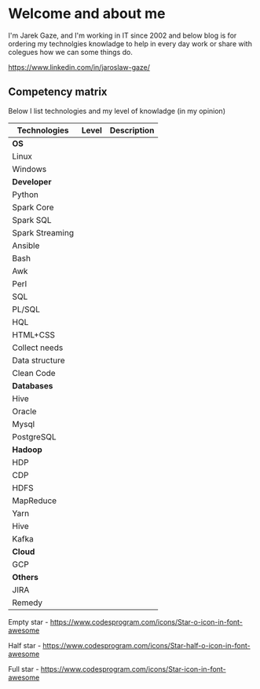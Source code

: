 # Welcome and about me

I'm Jarek Gaze, and I'm working in IT since 2002 and below blog is for ordering my technolgies knowladge to help in every day work or share with colegues how we can some things do. 

https://www.linkedin.com/in/jaroslaw-gaze/


## Competency matrix 
Below I list technologies and my level of knowladge (in my opinion)


| Technologies | Level | Description
| --- | --- | --- |
| **OS** | | |
|Linux|<i class="fa fa-star" style="font-size:12px"></i><i class="fa fa-star" style="font-size:12px"></i><i class="fa fa-star" style="font-size:12px"></i><i class="fa fa-star-half-o" style="font-size:12px"></i><i class="fa fa-star-o" style="font-size:12px"></i>||
|Windows|<i class="fa fa-star" style="font-size:12px"></i><i class="fa fa-star" style="font-size:12px"></i><i class="fa fa-star" style="font-size:12px"></i><i class="fa fa-star-o" style="font-size:12px"></i><i class="fa fa-star-o" style="font-size:12px"></i>||
|**Developer**|||
|Python|<i class="fa fa-star" style="font-size:12px"></i><i class="fa fa-star" style="font-size:12px"></i><i class="fa fa-star" style="font-size:12px"></i><i class="fa fa-star-half-o fa-spin" style="font-size:12px"></i><i class="fa fa-star-o" style="font-size:12px"></i>||
|Spark Core|<i class="fa fa-star" style="font-size:12px"></i><i class="fa fa-star" style="font-size:12px"></i><i class="fa fa-star-half-o fa-spin" style="font-size:12px"></i><i class="fa fa-star-o" style="font-size:12px"><i class="fa fa-star-o" style="font-size:12px"></i></i>||
|Spark SQL|<i class="fa fa-star" style="font-size:12px"></i><i class="fa fa-star" style="font-size:12px"></i><i class="fa fa-star-half-o fa-spin" style="font-size:12px"></i><i class="fa fa-star-o" style="font-size:12px"></i><i class="fa fa-star-o" style="font-size:12px"></i>|||
|Spark Streaming|<i class="fa fa-star-o" style="font-size:12px"></i><i class="fa fa-star-o" style="font-size:12px"></i><i class="fa fa-star-o" style="font-size:12px"></i><i class="fa fa-star-o" style="font-size:12px"></i><i class="fa fa-star-o" style="font-size:12px"></i>|||
|Ansible|<i class="fa fa-star" style="font-size:12px"></i><i class="fa fa-star" style="font-size:12px"></i><i class="fa fa-star" style="font-size:12px"></i><i class="fa fa-star-half-o fa-spin" style="font-size:12px"></i><i class="fa fa-star-o" style="font-size:12px"></i>||
|Bash|<i class="fa fa-star" style="font-size:12px"></i><i class="fa fa-star" style="font-size:12px"></i><i class="fa fa-star" style="font-size:12px"></i><i class="fa fa-star" style="font-size:12px"></i><i class="fa fa-star" style="font-size:12px"></i>||
|Awk|<i class="fa fa-star" style="font-size:12px"></i><i class="fa fa-star" style="font-size:12px"></i><i class="fa fa-star" style="font-size:12px"></i><i class="fa fa-star" style="font-size:12px"></i><i class="fa fa-star" style="font-size:12px"></i>||
|Perl|<i class="fa fa-star" style="font-size:12px"></i><i class="fa fa-star" style="font-size:12px"></i><i class="fa fa-star" style="font-size:12px"></i><i class="fa fa-star-half-o" style="font-size:12px"></i><i class="fa fa-star-o" style="font-size:12px"></i>||
|SQL|<i class="fa fa-star" style="font-size:12px"></i><i class="fa fa-star" style="font-size:12px"></i><i class="fa fa-star" style="font-size:12px"></i><i class="fa fa-star" style="font-size:12px"></i><i class="fa fa-star" style="font-size:12px"></i>|||
|PL/SQL|<i class="fa fa-star" style="font-size:12px"></i><i class="fa fa-star" style="font-size:12px"></i><i class="fa fa-star" style="font-size:12px"></i><i class="fa fa-star" style="font-size:12px"></i><i class="fa fa-star" style="font-size:12px"></i>|||
|HQL|<i class="fa fa-star" style="font-size:12px"></i><i class="fa fa-star" style="font-size:12px"></i><i class="fa fa-star" style="font-size:12px"></i><i class="fa fa-star-half-o fa-spin" style="font-size:12px"></i><i class="fa fa-star-o" style="font-size:12px"></i>||
|HTML+CSS|<i class="fa fa-star" style="font-size:12px"></i><i class="fa fa-star" style="font-size:12px"></i><i class="fa fa-star" style="font-size:12px"></i><i class="fa fa-star" style="font-size:12px"></i><i class="fa fa-star-o" style="font-size:12px"></i>||
|Collect needs|<i class="fa fa-star" style="font-size:12px"></i><i class="fa fa-star" style="font-size:12px"></i><i class="fa fa-star" style="font-size:12px"></i><i class="fa fa-star-half-o" style="font-size:12px"></i><i class="fa fa-star-o" style="font-size:12px"></i>|||
|Data structure|<i class="fa fa-star-o" style="font-size:12px"></i><i class="fa fa-star-o" style="font-size:12px"></i><i class="fa fa-star-o" style="font-size:12px"></i><i class="fa fa-star-o" style="font-size:12px"></i><i class="fa fa-star-o" style="font-size:12px"></i>|||
|Clean Code|<i class="fa fa-star-o" style="font-size:12px"></i><i class="fa fa-star-o" style="font-size:12px"></i><i class="fa fa-star-o" style="font-size:12px"></i><i class="fa fa-star-o" style="font-size:12px"></i><i class="fa fa-star-o" style="font-size:12px"></i>|||
|**Databases**|||
|Hive|<i class="fa fa-star" style="font-size:12px"></i><i class="fa fa-star" style="font-size:12px"></i><i class="fa fa-star" style="font-size:12px"></i><i class="fa fa-star-o" style="font-size:12px"></i><i class="fa fa-star-o" style="font-size:12px"></i>||
|Oracle|<i class="fa fa-star" style="font-size:12px"></i><i class="fa fa-star" style="font-size:12px"></i><i class="fa fa-star" style="font-size:12px"></i><i class="fa fa-star-o" style="font-size:12px"></i><i class="fa fa-star-o" style="font-size:12px"></i>||
|Mysql|<i class="fa fa-star" style="font-size:12px"></i><i class="fa fa-star" style="font-size:12px"></i><i class="fa fa-star" style="font-size:12px"></i><i class="fa fa-star" style="font-size:12px"></i><i class="fa fa-star-o" style="font-size:12px"></i>||
|PostgreSQL|<i class="fa fa-star" style="font-size:12px"></i><i class="fa fa-star" style="font-size:12px"></i><i class="fa fa-star-o" style="font-size:12px"></i><i class="fa fa-star-o" style="font-size:12px"></i><i class="fa fa-star-o" style="font-size:12px"></i>||
|**Hadoop**|||
|HDP|<i class="fa fa-star" style="font-size:12px"></i><i class="fa fa-star" style="font-size:12px"></i><i class="fa fa-star" style="font-size:12px"></i><i class="fa fa-star" style="font-size:12px"></i><i class="fa fa-star-o" style="font-size:12px"></i>||
|CDP|<i class="fa fa-star" style="font-size:12px"></i><i class="fa fa-star" style="font-size:12px"></i><i class="fa fa-star-o" style="font-size:12px"></i><i class="fa fa-star-o" style="font-size:12px"></i><i class="fa fa-star-o" style="font-size:12px"></i>||
|HDFS|<i class="fa fa-star" style="font-size:12px"></i><i class="fa fa-star" style="font-size:12px"></i><i class="fa fa-star" style="font-size:12px"></i><i class="fa fa-star-o" style="font-size:12px"></i><i class="fa fa-star-o" style="font-size:12px"></i>||
|MapReduce|<i class="fa fa-star" style="font-size:12px"></i><i class="fa fa-star" style="font-size:12px"></i><i class="fa fa-star-o" style="font-size:12px"></i><i class="fa fa-star-o" style="font-size:12px"></i><i class="fa fa-star-o" style="font-size:12px"></i>||
|Yarn|<i class="fa fa-star" style="font-size:12px"></i><i class="fa fa-star" style="font-size:12px"></i><i class="fa fa-star" style="font-size:12px"></i><i class="fa fa-star-o" style="font-size:12px"></i><i class="fa fa-star-o" style="font-size:12px"></i>||
|Hive|<i class="fa fa-star" style="font-size:12px"></i><i class="fa fa-star" style="font-size:12px"></i><i class="fa fa-star" style="font-size:12px"></i><i class="fa fa-star-half-o fa-spin" style="font-size:12px"></i><i class="fa fa-star-o" style="font-size:12px"></i>||
|Kafka|<i class="fa fa-star" style="font-size:12px"></i><i class="fa fa-star-half-o fa-spin" style="font-size:12px"></i><i class="fa fa-star-o" style="font-size:12px"></i><i class="fa fa-star-o" style="font-size:12px"></i><i class="fa fa-star-o" style="font-size:12px"></i>||
|**Cloud**|||
|GCP|<i class="fa fa-star" style="font-size:12px"></i><i class="fa fa-star-o" style="font-size:12px"></i><i class="fa fa-star-o" style="font-size:12px"></i><i class="fa fa-star-o" style="font-size:12px"></i><i class="fa fa-star-o" style="font-size:12px"></i>|||
|**Others**|||
|JIRA|<i class="fa fa-star" style="font-size:12px"></i><i class="fa fa-star" style="font-size:12px"></i><i class="fa fa-star" style="font-size:12px"></i><i class="fa fa-star" style="font-size:12px"></i><i class="fa fa-star-o" style="font-size:12px"></i>|||
|Remedy|<i class="fa fa-star" style="font-size:12px"></i><i class="fa fa-star" style="font-size:12px"></i><i class="fa fa-star" style="font-size:12px"></i><i class="fa fa-star-o" style="font-size:12px"></i><i class="fa fa-star-o" style="font-size:12px"></i>|||


Empty star - https://www.codesprogram.com/icons/Star-o-icon-in-font-awesome

Half star  - https://www.codesprogram.com/icons/Star-half-o-icon-in-font-awesome

Full star  - https://www.codesprogram.com/icons/Star-icon-in-font-awesome

<i class="fa fa-star" style="font-size:12px"></i>
<i class="fa fa-star-o" style="font-size:12px"></i>
<i class="fa fa-star-half-o" style="font-size:12px"></i>
<i class="fa fa-star-half-o fa-spin" style="font-size:12px"></i>